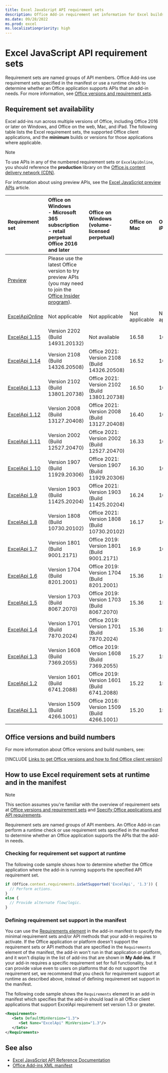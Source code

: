 ```yaml
---
title: Excel JavaScript API requirement sets
description: Office Add-in requirement set information for Excel builds.
ms.date: 09/28/2022
ms.prod: excel
ms.localizationpriority: high
---
```


# Excel JavaScript API requirement sets

Requirement sets are named groups of API members. Office Add-ins use requirement sets specified in the manifest or use a runtime check to determine whether an Office application supports APIs that an add-in needs. For more information, see [Office versions and requirement sets](/office/dev/add-ins/develop/office-versions-and-requirement-sets).

## Requirement set availability

Excel add-ins run across multiple versions of Office, including Office 2016 or later on Windows, and Office on the web, Mac, and iPad. The following table lists the Excel requirement sets, the supported Office client applications, and the **minimum** builds or versions for those applications where applicable.

> [!NOTE]
> To use APIs in any of the numbered requirement sets or `ExcelApiOnline`, you should reference the **production** library on the [Office.js content delivery network (CDN)](https://appsforoffice.microsoft.com/lib/1/hosted/office.js).
>
> For information about using preview APIs, see the [Excel JavaScript preview APIs](excel-preview-apis.md) article.

| Requirement set | Office on Windows<br>- Microsoft 365 subscription<br>- retail perpetual Office 2016 and later | Office on Windows<br>(volume-licensed perpetual) | Office on Mac | Office on iPad | Office on the web |
|:-----|:-----|:-----|:-----|:-----|:-----|
| [Preview](excel-preview-apis.md)  | Please use the latest Office version to try preview APIs (you may need to join the [Office Insider program](https://insider.office.com)). |
| [ExcelApiOnline](excel-api-online-requirement-set.md) | Not applicable | Not applicable | Not applicable | Not applicable | Latest (see [requirement set page](excel-api-online-requirement-set.md)) |
| [ExcelApi 1.15](excel-api-1-15-requirement-set.md) | Version 2202 (Build 14931.20132) | Not available | 16.58 | 16.59 | Supported |
| [ExcelApi 1.14](excel-api-1-14-requirement-set.md) | Version 2108 (Build 14326.20508) | Office 2021: Version 2108 (Build 14326.20508) | 16.52 | 16.53 | Supported |
| [ExcelApi 1.13](excel-api-1-13-requirement-set.md) | Version 2102 (Build 13801.20738) | Office 2021: Version 2102 (Build 13801.20738) | 16.50 | 16.50 | Supported |
| [ExcelApi 1.12](excel-api-1-12-requirement-set.md) | Version 2008 (Build 13127.20408) | Office 2021: Version 2008 (Build 13127.20408) | 16.40 | 16.40 | Supported |
| [ExcelApi 1.11](excel-api-1-11-requirement-set.md) | Version 2002 (Build 12527.20470) | Office 2021: Version 2002 (Build 12527.20470) | 16.33 | 16.35 | Supported |
| [ExcelApi 1.10](excel-api-1-10-requirement-set.md) | Version 1907 (Build 11929.20306) | Office 2021: Version 1907 (Build 11929.20306) | 16.30 | 16.0 | Supported |
| [ExcelApi 1.9](excel-api-1-9-requirement-set.md) | Version 1903 (Build 11425.20204) | Office 2021: Version 1903 (Build 11425.20204) | 16.24 | 16.0 | Supported |
| [ExcelApi 1.8](excel-api-1-8-requirement-set.md) | Version 1808 (Build 10730.20102) | Office 2021: Version 1808 (Build 10730.20102) | 16.17 | 16.0 | Supported |
| [ExcelApi 1.7](excel-api-1-7-requirement-set.md) | Version 1801 (Build 9001.2171) | Office 2019: Version 1801 (Build 9001.2171) | 16.9  | 16.0  | Supported |
| [ExcelApi 1.6](excel-api-1-6-requirement-set.md) | Version 1704 (Build 8201.2001) | Office 2019: Version 1704 (Build 8201.2001) | 15.36  | 15.0 | Supported |
| [ExcelApi 1.5](excel-api-1-5-requirement-set.md) | Version 1703 (Build 8067.2070) | Office 2019: Version 1703 (Build 8067.2070) | 15.36  | 15.0 | Supported |
| [ExcelApi 1.4](excel-api-1-4-requirement-set.md) | Version 1701 (Build 7870.2024) | Office 2019: Version 1701 (Build 7870.2024) | 15.36  | 15.0 | Supported |
| [ExcelApi 1.3](excel-api-1-3-requirement-set.md) | Version 1608 (Build 7369.2055) | Office 2019: Version 1608 (Build 7369.2055) | 15.27 | 15.0 | Supported |
| [ExcelApi 1.2](excel-api-1-2-requirement-set.md) | Version 1601 (Build 6741.2088) | Office 2019: Version 1601 (Build 6741.2088) | 15.22 | 15.0 | Supported |
| [ExcelApi 1.1](excel-api-1-1-requirement-set.md) | Version 1509 (Build 4266.1001) | Office 2016: Version 1509 (Build 4266.1001) | 15.20 | 15.0 | Supported |

## Office versions and build numbers

For more information about Office versions and build numbers, see:

[!INCLUDE [Links to get Office versions and how to find Office client version](../../includes/links-get-office-versions-builds.md)]

## How to use Excel requirement sets at runtime and in the manifest

> [!NOTE]
> This section assumes you're familiar with the overview of requirement sets at [Office versions and requirement sets](/office/dev/add-ins/develop/office-versions-and-requirement-sets) and [Specify Office applications and API requirements](/office/dev/add-ins/develop/specify-office-hosts-and-api-requirements).

Requirement sets are named groups of API members. An Office Add-in can perform a runtime check or use requirement sets specified in the manifest to determine whether an Office application supports the APIs that the add-in needs.

### Checking for requirement set support at runtime

The following code sample shows how to determine whether the Office application where the add-in is running supports the specified API requirement set.

```js
if (Office.context.requirements.isSetSupported('ExcelApi', '1.3')) {
  // Perform actions.
}
else {
  // Provide alternate flow/logic.
}
```

### Defining requirement set support in the manifest

You can use the [Requirements element](/javascript/api/manifest/requirements) in the add-in manifest to specify the minimal requirement sets and/or API methods that your add-in requires to activate. If the Office application or platform doesn't support the requirement sets or API methods that are specified in the `Requirements` element of the manifest, the add-in won't run in that application or platform, and it won't display in the list of add-ins that are shown in **My Add-ins**. If your add-in requires a specific requirement set for full functionality, but it can provide value even to users on platforms that do not support the requirement set, we recommend that you check for requirement support at runtime as described above, instead of defining requirement set support in the manifest.

The following code sample shows the `Requirements` element in an add-in manifest which specifies that the add-in should load in all Office client applications that support ExcelApi requirement set version 1.3 or greater.

```xml
<Requirements>
   <Sets DefaultMinVersion="1.3">
      <Set Name="ExcelApi" MinVersion="1.3"/>
   </Sets>
</Requirements>
```

## See also

- [Excel JavaScript API Reference Documentation](/javascript/api/excel)
- [Office Add-ins XML manifest](/office/dev/add-ins/develop/add-in-manifests)
